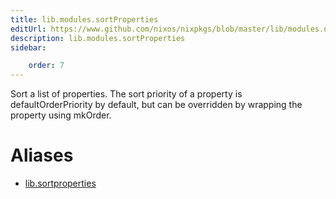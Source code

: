 ```yaml
---
title: lib.modules.sortProperties
editUrl: https://www.github.com/nixos/nixpkgs/blob/master/lib/modules.nix#L951C20
description: lib.modules.sortProperties
sidebar:

    order: 7
---
```


Sort a list of properties.  The sort priority of a property is
defaultOrderPriority by default, but can be overridden by wrapping the property
using mkOrder.


# Aliases

- [lib.sortproperties](/nix-doc-comments/reference/lib/lib-sortproperties)



